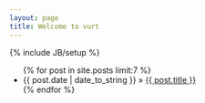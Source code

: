 ```yaml
---
layout: page
title: Welcome to vurt
---
```

{% include JB/setup %}

<ul class="posts">
  {% for post in site.posts limit:7 %}
    <li><span>{{ post.date | date_to_string }}</span> &raquo; <a href="{{ BASE_PATH }}{{ post.url }}">{{ post.title }}</a></li>
  {% endfor %}
</ul>

<!-- ## Поддержать

{% include JB/support %}
-->